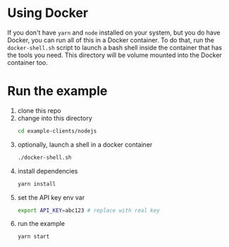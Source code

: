 # Using Docker
If you don't have `yarn` and `node` installed on your system, but you do have
Docker, you can run all of this in a Docker container. To do that, run the
`docker-shell.sh` script to launch a bash shell inside the container that has
the tools you need. This directory will be volume mounted into the Docker
container too.

# Run the example
  1. clone this repo
  1. change into this directory
      ```bash
      cd example-clients/nodejs
      ```
  1. optionally, launch a shell in a docker container
      ```bash
      ./docker-shell.sh
      ```
  1. install dependencies
      ```bash
      yarn install
      ```
  1. set the API key env var
      ```bash
      export API_KEY=abc123 # replace with real key
      ```
  1. run the example
      ```bash
      yarn start
      ```
